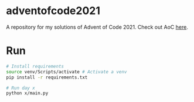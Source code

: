 # adventofcode2021

A repository for my solutions of Advent of Code 2021. Check out AoC [here](https://adventofcode.com).

# Run
```bash
# Install requirements
source venv/Scripts/activate # Activate a venv
pip install -r requirements.txt

# Run day x
python x/main.py
```
